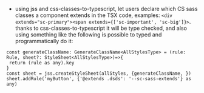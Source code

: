 

 * using jss and css-classes-to-typescript, let users declare which CS sass classes a component extends in the TSX code, examples: `<div extends="sc-primary"><span extends={['sc-important', 'sc-big']}>`. thanks to css-classes-to-typescript it will be type checked, and also using something like the following is possible to typed and programmatically do it: 
 
 ```
const generateClassName: GenerateClassName<AllStylesType> = (rule: Rule, sheet?: StyleSheet<AllStylesType>)=>{  
  return (rule as any).key
}
const sheet = jss.createStyleSheet(allStyles, {generateClassName, })
sheet.addRule('myButton', {'@extends .dsds': '--sc-sass-extends'} as any)

```